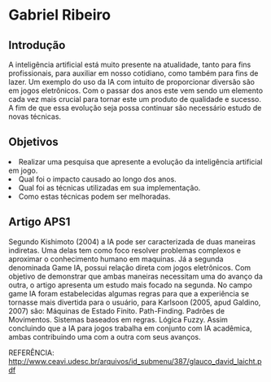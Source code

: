 <h1>Gabriel Ribeiro</h1>

## Introdução
A inteligência artificial está muito presente na atualidade, tanto para fins profissionais, para auxiliar em nosso cotidiano, como também para fins de lazer. Um exemplo do uso da IA com intuito de proporcionar diversão são em jogos eletrônicos. Com o passar dos anos este vem sendo um elemento cada vez mais crucial para tornar este um produto de qualidade e sucesso. A fim de que essa evolução seja possa continuar são necessário estudo de novas técnicas.

## Objetivos  
<li>Realizar uma pesquisa que apresente a evolução da inteligência artificial em jogo.
<li>Qual foi o impacto causado ao longo dos anos.
<li>Qual foi as técnicas utilizadas em sua implementação. 
<li>Como estas técnicas podem ser melhoradas.



## Artigo APS1
Segundo Kishimoto (2004) a IA pode ser caracterizada de duas maneiras indiretas. Uma delas tem como foco resolver problemas complexos e aproximar o conhecimento humano em maquinas. Já a segunda denominada Game IA, possui relação direta com jogos eletrônicos. Com objetivo de demonstrar que ambas maneiras necessitam uma do avanço da outra, o artigo apresenta um estudo mais focado na segunda.
No campo game IA foram estabelecidas algumas regras para que a experiência se tornasse mais divertida para o usuário, para Karlsoon (2005, apud Galdino, 2007) são: 
Máquinas de Estado Finito.
Path-Finding.
Padrões de Movimentos.
Sistemas baseados em regras.
Lógica Fuzzy.
Assim concluindo que a IA para jogos trabalha em conjunto com IA acadêmica, ambas contribuindo uma com a outra com seus avanços.

REFERÊNCIA: http://www.ceavi.udesc.br/arquivos/id_submenu/387/glauco_david_laicht.pdf
